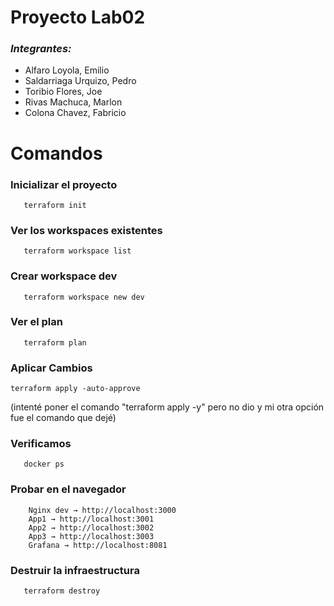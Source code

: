 # **Proyecto Lab02**
### *Integrantes:*
- Alfaro Loyola, Emilio
- Saldarriaga Urquizo, Pedro
- Toribio Flores, Joe
- Rivas Machuca, Marlon
- Colona Chavez, Fabricio

# Comandos
   ### Inicializar el proyecto
       terraform init
   ### Ver los workspaces existentes
       terraform workspace list
   ### Crear workspace dev
       terraform workspace new dev
   ### Ver el plan
       terraform plan
   ### Aplicar Cambios
    terraform apply -auto-approve 
(intenté poner el comando "terraform apply -y" pero no dio y mi otra opción fue el comando que dejé)
   ### Verificamos
       docker ps
   ### Probar en el navegador
        Nginx dev → http://localhost:3000
        App1 → http://localhost:3001
        App2 → http://localhost:3002
        App3 → http://localhost:3003
        Grafana → http://localhost:8081
   ### Destruir la infraestructura
       terraform destroy
